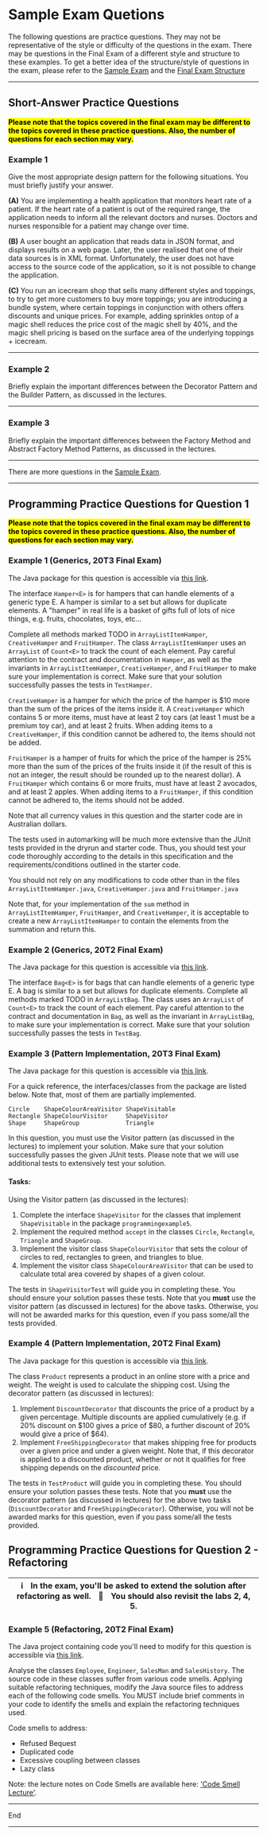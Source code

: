 # Sample Exam Quetions

The following questions are practice questions. They may not be representative of the style or difficulty of the questions in the exam. There may be questions in the Final Exam of a different style and structure to these examples. To get a better idea of the structure/style of questions in the exam, please refer to the [Sample Exam](https://www.cse.unsw.edu.au/~cs2511/21T3/FinalExam/) and the [Final Exam Structure](https://webcms3.cse.unsw.edu.au/COMP2511/21T3/resources/69283)

* * * * *

Short-Answer Practice Questions
-------------------------------

<mark>**Please note that the topics covered in the final exam may be different to the topics covered in these practice questions. Also, the number of questions for each section may vary.**</mark>

### Example 1

Give the most appropriate design pattern for the following situations. You must briefly justify your answer.

**(A)** You are implementing a health application that monitors heart rate of a patient. If the heart rate of a patient is out of the required range, the application needs to inform all the relevant doctors and nurses. Doctors and nurses responsible for a patient may change over time.

**(B)** A user bought an application that reads data in JSON format, and displays results on a web page. Later, the user realised that one of their data sources is in XML format. Unfortunately, the user does not have access to the source code of the application, so it is not possible to change the application.

**(C)** You run an icecream shop that sells many different styles and toppings, to try to get more customers to buy more toppings; you are introducing a bundle system, where certain toppings in conjunction with others offers discounts and unique prices.  For example, adding sprinkles ontop of a magic shell reduces the price cost of the magic shell by 40%, and the magic shell pricing is based on the surface area of the underlying toppings + icecream.

* * * * *

### Example 2

Briefly explain the important differences between the Decorator Pattern and the Builder Pattern, as discussed in the lectures.

* * * * *

### Example 3

Briefly explain the important differences between the Factory Method and Abstract Factory Method Patterns, as discussed in the lectures.

* * * * *

There are more questions in the [Sample Exam](https://www.cse.unsw.edu.au/~cs2511/21T3/SampleExam/).

* * * * *

Programming Practice Questions for Question 1
------------------------------

<mark>**Please note that the topics covered in the final exam may be different to the topics covered in these practice questions. Also, the number of questions for each section may vary.**</mark>

### Example 1 (Generics, 20T3 Final Exam)

The Java package for this question is accessible via [this link](src/programmingexample1).

The interface `Hamper<E>` is for hampers that can handle elements of a generic type E. A hamper is similar to a set but allows for duplicate elements. A "hamper" in real life is a basket of gifts full of lots of nice things, e.g. fruits, chocolates, toys, etc...

Complete all methods marked TODO in `ArrayListItemHamper`, `CreativeHamper` and `FruitHamper`. The class `ArrayListItemHamper` uses an `ArrayList` of `Count<E>` to track the count of each element. Pay careful attention to the contract and documentation in `Hamper`, as well as the invariants in `ArrayListItemHamper`, `CreativeHamper`, and `FruitHamper` to make sure your implementation is correct. Make sure that your solution successfully passes the tests in `TestHamper`.

`CreativeHamper` is a hamper for which the price of the hamper is $10 more than the sum of the prices of the items inside it. A `CreativeHamper` which contains 5 or more items, must have at least 2 toy cars (at least 1 must be a premium toy car), and at least 2 fruits. When adding items to a `CreativeHamper`, if this condition cannot be adhered to, the items should not be added.

`FruitHamper` is a hamper of fruits for which the price of the hamper is 25% more than the sum of the prices of the fruits inside it (if the result of this is not an integer, the result should be rounded up to the nearest dollar). A `FruitHamper` which contains 6 or more fruits, must have at least 2 avocados, and at least 2 apples. When adding items to a `FruitHamper`, if this condition cannot be adhered to, the items should not be added.

Note that all currency values in this question and the starter code are in Australian dollars.

The tests used in automarking will be much more extensive than the JUnit tests provided in the dryrun and starter code. Thus, you should test your code thoroughly according to the details in this specification and the requirements/conditions outlined in the starter code.

You should not rely on any modifications to code other than in the files `ArrayListItemHamper.java`, `CreativeHamper.java` and `FruitHamper.java`

Note that, for your implementation of the `sum` method in `ArrayListItemHamper`, `FruitHamper`, and `CreativeHamper`, it is acceptable to create a new `ArrayListItemHamper` to contain the elements from the summation and return this.

### Example 2 (Generics, 20T2 Final Exam)

The Java package for this question is accessible via [this link](src/programmingexample2).

The interface `Bag<E>` is for bags that can handle elements of a generic type E. A bag is similar to a set but allows for duplicate elements. Complete all methods marked TODO in `ArrayListBag`. The class uses an `ArrayList` of `Count<E>` to track the count of each element. Pay careful attention to the contract and documentation in `Bag`, as well as the invariant in `ArrayListBag`, to make sure your implementation is correct. Make sure that your solution successfully passes the tests in `TestBag`.

### Example 3 (Pattern Implementation, 20T3 Final Exam)

The Java package for this question is accessible via [this link](src/programmingexample5).

For a quick reference, the interfaces/classes from the package are listed below. Note that, most of them are partially implemented.

```
Circle    ShapeColourAreaVisitor ShapeVisitable
Rectangle ShapeColourVisitor     ShapeVisitor
Shape     ShapeGroup             Triangle
```

In this question, you must use the Visitor pattern (as discussed in the lectures) to implement your solution. Make sure that your solution successfully passes the given JUnit tests. Please note that we will use additional tests to extensively test your solution.

#### Tasks:

Using the Visitor pattern (as discussed in the lectures):

1.  Complete the interface `ShapeVisitor` for the classes that implement `ShapeVisitable` in the package `programmingexample5`.
2.  Implement the required method `accept` in the classes `Circle`, `Rectangle`, `Triangle` and `ShapeGroup`.
3.  Implement the visitor class `ShapeColourVisitor` that sets the colour of circles to red, rectangles to green, and triangles to blue.
4.  Implement the visitor class `ShapeColourAreaVisitor` that can be used to calculate total area covered by shapes of a given colour.

The tests in `ShapeVisitorTest` will guide you in completing these. You should ensure your solution passes these tests. Note that you **must** use the visitor pattern (as discussed in lectures) for the above tasks. Otherwise, you will not be awarded marks for this question, even if you pass some/all the tests provided.

### Example 4 (Pattern Implementation, 20T2 Final Exam)

The Java package for this question is accessible via [this link](src/programmingexample6).

The class `Product` represents a product in an online store with a price and weight. The weight is used to calculate the shipping cost. Using the decorator pattern (as discussed in lectures):

1.  Implement `DiscountDecorator` that discounts the price of a product by a given percentage. Multiple discounts are applied cumulatively (e.g. if 20% discount on $100 gives a price of $80, a further discount of 20% would give a price of $64).
2.  Implement `FreeShippingDecorator` that makes shipping free for products over a given price and under a given weight. Note that, if this decorator is applied to a discounted product, whether or not it qualifies for free shipping depends on the *discounted* price.

The tests in `TestProduct` will guide you in completing these. You should ensure your solution passes these tests. Note that you **must** use the decorator pattern (as discussed in lectures) for the above two tasks (`DiscountDecorator` and `FreeShippingDecorator`). Otherwise, you will not be awarded marks for this question, even if you pass some/all the tests provided.

Programming Practice Questions for Question 2 - Refactoring
------------------------------

| :information_source:   In the exam, you'll be asked to extend the solution after refactoring as well.   🧪  You should also revisit the labs 2, 4, 5. |
| --- |

### Example 5 (Refactoring, 20T2 Final Exam)

The Java project containing code you'll need to modify for this question is accessible via [this link](src/programmingexample7).

Analyse the classes `Employee`, `Engineer`, `SalesMan` and `SalesHistory`. The source code in these classes suffer from various code smells. Applying suitable refactoring techniques, modify the Java source files to address each of the following code smells. You MUST include brief comments in your code to identify the smells and explain the refactoring techniques used.

Code smells to address:

-   Refused Bequest
-   Duplicated code
-   Excessive coupling between classes
-   Lazy class

Note: the lecture notes on Code Smells are available here: ['Code Smell Lecture'](https://webcms3.cse.unsw.edu.au/static/uploads/course/COMP2511/19T2/fb0104a296f7f4cd16b4f6e762218f0d871761be462655ab7e04f9894cb79ade/week08_CodeSmell.pdf).

* * * * *

End

* * * * *

